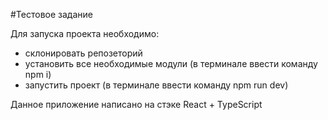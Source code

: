 #Тестовое задание

Для запуска проекта необходимо:
* склонировать репозеторий
* установить все необходимые модули (в терминале ввести команду npm i)
* запустить проект (в терминале ввести команду npm run dev)

Данное приложение написано на стэке React + TypeScript